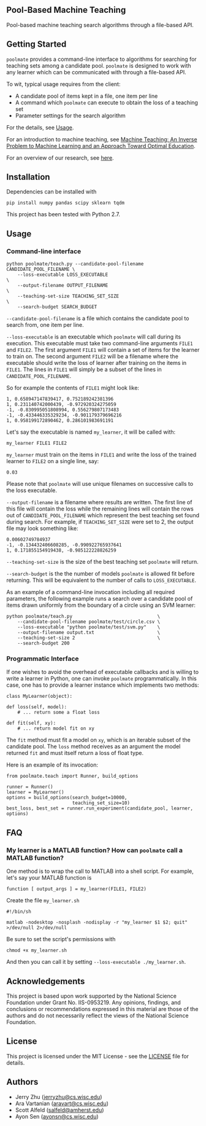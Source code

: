 ## Pool-Based Machine Teaching

Pool-based machine teaching search algorithms through a file-based
API.

## Getting Started

`poolmate` provides a command-line interface to algorithms for
searching for teaching sets among a candidate pool. `poolmate` is
designed to work with any learner which can be communicated with
through a file-based API.

To wit, typical usage requires from the client:

* A candidate pool of items kept in a file, one item per line
* A command which `poolmate` can execute to obtain the loss of a teaching set
* Parameter settings for the search algorithm

For the details, see [Usage](#usage).

For an introduction to machine teaching,
see
[Machine Teaching: An Inverse Problem to Machine Learning and an Approach Toward Optimal Education](http://pages.cs.wisc.edu/~jerryzhu/pub/MachineTeachingAAAI15.pdf).

For an overview of our research, see [here](http://pages.cs.wisc.edu/~jerryzhu/machineteaching/).

## Installation

Dependencies can be installed with

```
pip install numpy pandas scipy sklearn tqdm
```

This project has been tested with Python 2.7.

## Usage

### Command-line interface


    python poolmate/teach.py --candidate-pool-filename CANDIDATE_POOL_FILENAME \
        --loss-executable LOSS_EXECUTABLE                                      \
        --output-filename OUTPUT_FILENAME                                      \
        --teaching-set-size TEACHING_SET_SIZE                                  \ 
        --search-budget SEARCH_BUDGET


`--candidate-pool-filename` is a file which contains the candidate pool to search from, one item per line.

`--loss-executable` is an executable which `poolmate` will call during its execution. This executable must take two command-line arguments `FILE1` and `FILE2`. The first argument `FILE1` will contain a set of items for the learner to train on. The second argument `FILE2` will be a filename where the executable should write the loss of learner after training on the items in `FILE1`. The lines in `FILE1` will simply be a subset of the lines in `CANDIDATE_POOL_FILENAME`.

So for example the contents of `FILE1` might look like:


    1, 0.658947147839417, 0.752189242381396
    1, 0.231140742000439, -0.972920324275059
    -1, -0.830995051808994, 0.556279807173483
    -1, -0.433446335329234, -0.901179379696216
    1, 0.958199172890462, 0.286101983691191


Let's say the executable is named `my_learner`, it will be called with:

```my_learner FILE1 FILE2```

`my_learner` must train on the items in `FILE1` and write the loss of the trained learner to `FILE2` on a single line, say:


    0.03


Please note that `poolmate` will use unique filenames on successive calls to the loss executable.

`--output-filename` is a filename where results are written. The first line of this file will contain the loss while the remaining lines will contain the rows out of `CANDIDATE_POOL_FILENAME` which represent the best teaching set found during search. For example, if `TEACHING_SET_SIZE` were set to 2, the output file may look something like:


    0.00602749784937
    -1, -0.134432406608285, -0.990922765937641
    1, 0.171855154919438, -0.985122228826259


`--teaching-set-size` is the size of the best teaching set `poolmate` will return.

`--search-budget` is the the number of models `poolmate` is allowed fit before returning. This will be equivalent to the number of calls to `LOSS_EXECUTABLE`.

As an example of a command-line invocation including all required parameters, the following example runs a search over a candidate pool of items drawn uniformly from the boundary of a circle using an SVM learner:


    python poolmate/teach.py                               \
        --candidate-pool-filename poolmate/test/circle.csv \
        --loss-executable "python poolmate/test/svm.py"    \
        --output-filename output.txt                       \
        --teaching-set-size 2                              \
        --search-budget 200


### Programmatic Interface

If one wishes to avoid the overhead of executable callbacks and is willing to
write a learner in Python, one can invoke `poolmate` programmatically. In this
case, one has to provide a learner instance which implements two methods:

    
    class MyLearner(object):

    def loss(self, model):
        # ... return some a float loss

    def fit(self, xy):
        # ... return model fit on xy
        

The `fit` method must fit a model on `xy`, which is an iterable subset of the candidate pool.
The `loss` method receives as an argument the model returned `fit` and must itself return a loss of float type.

Here is an example of its invocation:


    from poolmate.teach import Runner, build_options
    
    runner = Runner()
    learner = MyLearner()
    options = build_options(search_budget=10000,
                            teaching_set_size=10)
    best_loss, best_set = runner.run_experiment(candidate_pool, learner, options)


## FAQ

### My learner is a MATLAB function? How can `poolmate` call a MATLAB function?

One method is to wrap the call to MATLAB into a shell script. For example, let's say your MATLAB function is

    function [ output_args ] = my_learner(FILE1, FILE2)

Create the file `my_learner.sh`

    #!/bin/sh
    
    matlab -nodesktop -nosplash -nodisplay -r "my_learner $1 $2; quit" >/dev/null 2>/dev/null

Be sure to set the script's permissions with

    chmod +x my_learner.sh

And then you can call it by setting `--loss-executable ./my_learner.sh`.

## Acknowledgements

This project is based upon work supported by the National Science Foundation
under Grant No. IIS-0953219. Any opinions, findings, and conclusions or
recommendations expressed in this material are those of the authors and do not
necessarily reflect the views of the National Science Foundation.

## License

This project is licensed under the MIT License - see the [LICENSE](LICENSE) file for details.

## Authors

* Jerry Zhu (<jerryzhu@cs.wisc.edu>)
* Ara Vartanian (<aravart@cs.wisc.edu>)
* Scott Alfeld (<salfeld@amherst.edu>)
* Ayon Sen  (<ayonsn@cs.wisc.edu>)

